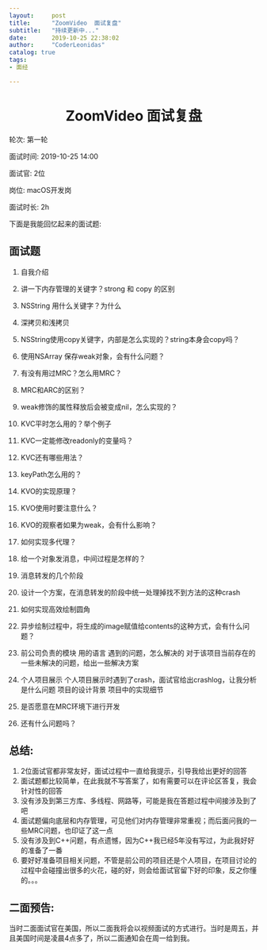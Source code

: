```yaml
---
layout:     post
title:      "ZoomVideo  面试复盘"
subtitle:   "持续更新中..."
date:       2019-10-25 22:38:02
author:     "CoderLeonidas"
catalog: true
tags:
- 面经

---
```


# <center>ZoomVideo  面试复盘

轮次: 第一轮

面试时间: 2019-10-25 14:00

面试官: 2位

岗位: macOS开发岗

面试时长: 2h

下面是我能回忆起来的面试题:

## 面试题

1. 自我介绍

1. 讲一下内存管理的关键字？strong 和 copy 的区别

1. NSString 用什么关键字？为什么

1. 深拷贝和浅拷贝

1. NSString使用copy关键字，内部是怎么实现的？string本身会copy吗？

1. 使用NSArray 保存weak对象，会有什么问题？

1. 有没有用过MRC？怎么用MRC？

1. MRC和ARC的区别？

1. weak修饰的属性释放后会被变成nil，怎么实现的？

1. KVC平时怎么用的？举个例子

1. KVC一定能修改readonly的变量吗？

1. KVC还有哪些用法？

1. keyPath怎么用的？

1. KVO的实现原理？

1. KVO使用时要注意什么？

1. KVO的观察者如果为weak，会有什么影响？

1. 如何实现多代理？

1. 给一个对象发消息，中间过程是怎样的？

1. 消息转发的几个阶段

1. 设计一个方案，在消息转发的阶段中统一处理掉找不到方法的这种crash

1. 如何实现高效绘制圆角

1. 异步绘制过程中，将生成的image赋值给contents的这种方式，会有什么问题？

1. 前公司负责的模块
	用的语言
	遇到的问题，怎么解决的
	对于该项目当前存在的一些未解决的问题，给出一些解决方案

1. 个人项目展示
	个人项目展示时遇到了crash，面试官给出crashlog，让我分析是什么问题
	项目的设计背景
	项目中的实现细节

1. 是否愿意在MRC环境下进行开发

1. 还有什么问题吗？


## 总结:

1. 2位面试官都非常友好，面试过程中一直给我提示，引导我给出更好的回答
2. 面试题都比较简单，在此我就不写答案了，如有需要可以在评论区答复，我会针对性的回答
3. 没有涉及到第三方库、多线程、网路等，可能是我在答题过程中间接涉及到了吧
4. 面试题偏向底层和内存管理，可见他们对内存管理非常重视；而后面问我的一些MRC问题，也印证了这一点
5. 没有涉及到C++问题，有点遗憾，因为C++我已经5年没有写过，为此我好好的准备了一番
6. 要好好准备项目相关问题，不管是前公司的项目还是个人项目，在项目讨论的过程中会碰撞出很多的火花，碰的好，则会给面试官留下好的印象，反之你懂的。。。


## 二面预告:

当时二面面试官在美国，所以二面我将会以视频面试的方式进行。当时是周五，并且美国时间是凌晨4点多了，所以二面通知会在周一给到我。












